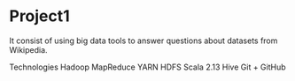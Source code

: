 # Project1
It consist of using big data tools to answer questions about datasets from Wikipedia.


Technologies
Hadoop MapReduce
YARN
HDFS
Scala 2.13
Hive
Git + GitHub
